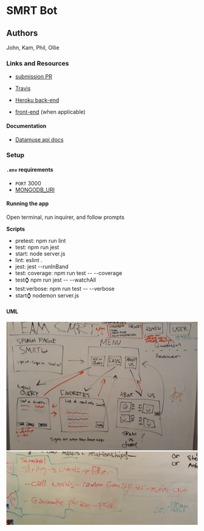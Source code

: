 # SMRT Bot

## Authors
John, Kam, Phil, Ollie

### Links and Resources
* [submission PR](http://xyz.com)

* [Travis](https://travis-ci.org/SMRTbot)
* [Heroku back-end](https://smrtbot.herokuapp.com)

* [front-end](http://xyz.com) (when applicable)

#### Documentation
* [Datamuse api docs](http://www.datamuse.com/api/)

### Setup
#### `.env` requirements
* `PORT` 3000
* [MONGODB_URI](mongodb://heroku_x8t5gc5s:kj8u60bhkjr2r6v4mme5la18i7@ds149335.mlab.com:49335/heroku_x8t5gc5s)

#### Running the app
Open terminal, run inquirer, and follow prompts

**Scripts**

  * pretest: npm run lint
  * test: npm run jest
  * start: node server.js
  * lint: eslint .
  * jest: jest --runInBand
  * test: coverage: npm run test -- --coverage
  * test:watch: npm run jest -- --watchAll
  * test:verbose: npm run test -- --verbose
  * start:watch: nodemon server.js

#### UML

![Front-end](./assets/front-end.jpg)
![Back-end](./assets/back-end.png)